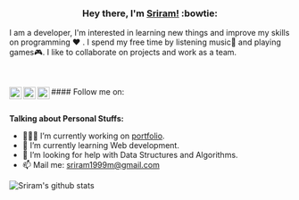 ### <div align='center'>Hey there, I'm [Sriram!](https://github.com/sriram-24) :bowtie: </div>

I am a developer, I'm interested in learning new things and improve my skills on programming :heart: . I spend my free time by listening music:musical_score: and playing games:video_game:. I like to collaborate on projects and work as a team. 
<br /><br />

<br />
#### Follow me on:
<a href="https://www.linkedin.com/">
  <img align="left" alt="Sriram's LinkdeIN" width="22px" src="https://raw.githubusercontent.com/gauravghongde/social-icons/master/SVG/Color/LinkedIN.svg" />
</a>
<a href="https://www.instagram.com/the_kings._.man_/">
  <img align="left" alt="Sriram's Instagram" width="22px" src="https://raw.githubusercontent.com/gauravghongde/social-icons/master/SVG/Color/Instagram.svg" />
</a>
<a href="https://www.codepen.io/sriram-24">
  <img align="left" alt="Sriram's codepen" width="22px" src="https://raw.githubusercontent.com/gauravghongde/social-icons/master/SVG/Color/Codeopen.svg" />
</a>

<br />
<br />

**Talking about Personal Stuffs:**

- 👨🏽‍💻 I’m currently working on [portfolio]([https://github.com/sriram-24/next-note-app](https://github.com/sriram-24/portfolio)).
- 🌱 I’m currently learning Web development.
- 🤔 I’m looking for help with Data Structures and Algorithms.
- 📫 Mail me: [sriram1999m@gmail.com](https://mail.google.com/mail/?view=cm&fs=1&to=sriram1999m@gmail.com)

![Sriram's github stats](https://github-readme-stats.vercel.app/api?username=sriram-24&show_icons=true&title_color=fff&icon_color=79ff97&text_color=9f9f9f&bg_color=151515)
<br />

